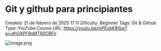 # Git y github para principiantes

Created: 21 de febrero de 2025 17:11
Dificulty: Beginner
Tags: Git & Github
Type: YouTube Course
URL: https://youtu.be/niPExbK8lSw?si=dhGXPF9sMT90CBFn

![image.png](image.png)